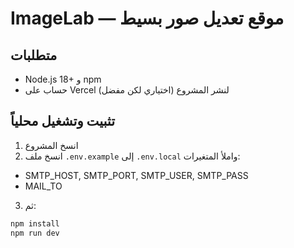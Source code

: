 # ImageLab — موقع تعديل صور بسيط


## متطلبات
- Node.js 18+ و npm
- حساب على Vercel لنشر المشروع (اختياري لكن مفضل)


## تثبيت وتشغيل محلياً
1. انسخ المشروع
2. انسخ ملف `.env.example` إلى `.env.local` واملأ المتغيرات:
- SMTP_HOST, SMTP_PORT, SMTP_USER, SMTP_PASS
- MAIL_TO
3. ثم:
```bash
npm install
npm run dev